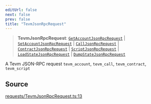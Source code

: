 ```yaml
---
editUrl: false
next: false
prev: false
title: "TevmJsonRpcRequest"
---
```


> **TevmJsonRpcRequest**: [`GetAccountJsonRpcRequest`](/reference/tevm/procedures-types/type-aliases/getaccountjsonrpcrequest/) \| [`SetAccountJsonRpcRequest`](/reference/tevm/procedures-types/type-aliases/setaccountjsonrpcrequest/) \| [`CallJsonRpcRequest`](/reference/tevm/procedures-types/type-aliases/calljsonrpcrequest/) \| [`ContractJsonRpcRequest`](/reference/tevm/procedures-types/type-aliases/contractjsonrpcrequest/) \| [`ScriptJsonRpcRequest`](/reference/tevm/procedures-types/type-aliases/scriptjsonrpcrequest/) \| [`LoadStateJsonRpcRequest`](/reference/tevm/procedures-types/type-aliases/loadstatejsonrpcrequest/) \| [`DumpStateJsonRpcRequest`](/reference/tevm/procedures-types/type-aliases/dumpstatejsonrpcrequest/)

A Tevm JSON-RPC request
`tevm_account`, `tevm_call`, `tevm_contract`, `tevm_script`

## Source

[requests/TevmJsonRpcRequest.ts:13](https://github.com/evmts/tevm-monorepo/blob/main/packages/procedures-types/src/requests/TevmJsonRpcRequest.ts#L13)
